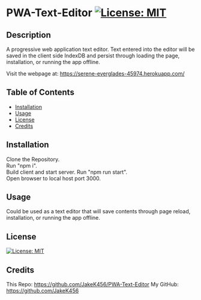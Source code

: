 # PWA-Text-Editor [![License: MIT](https://img.shields.io/badge/License-MIT-yellow.svg)](https://opensource.org/licenses/MIT)

## Description

A progressive web application text editor. Text entered into the editor will be saved in the client side IndexDB and persist through loading the page, installation, or running the app offline.

Visit the webpage at: https://serene-everglades-45974.herokuapp.com/

## Table of Contents

- [Installation](#installation)
- [Usage](#usage)
- [License](#license)
- [Credits](#credits)

## Installation

Clone the Repository.  
Run "npm i".  
Build client and start server. Run "npm run start".  
Open browser to local host port 3000.

## Usage

Could be used as a text editor that will save contents through page reload, installation, or running the app offline.

## License

[![License: MIT](https://img.shields.io/badge/License-MIT-yellow.svg)](https://opensource.org/licenses/MIT)

## Credits

This Repo: https://github.com/JakeK456/PWA-Text-Editor
My GitHub: https://github.com/JakeK456
